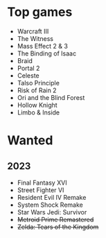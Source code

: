 # Top games

- Warcraft III
- The Witness
- Mass Effect 2 & 3
- The Binding of Isaac
- Braid
- Portal 2
- Celeste
- Talso Principle
- Risk of Rain 2
- Ori and the Blind Forest
- Hollow Knight
- Limbo & Inside

# Wanted

## 2023

- Final Fantasy XVI
- Street Fighter VI
- Resident Evil IV Remake
- System Shock Remake
- Star Wars Jedi: Survivor
- ~~Metroid Prime Remastered~~
- ~~Zelda: Tears of the Kingdom~~